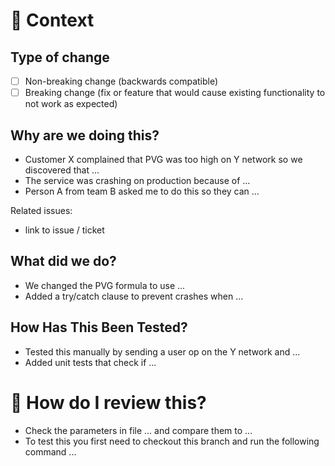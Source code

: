 # 📖 Context
## Type of change

<!-- Please delete options that are not relevant. -->

- [ ] Non-breaking change (backwards compatible)
- [ ] Breaking change (fix or feature that would cause existing functionality to not work as expected)

## Why are we doing this?

<!-- Describe why is this PR important, examples below for inspiration: -->

- Customer X complained that PVG was too high on Y network so we discovered that ...
- The service was crashing on production because of ...
- Person A from team B asked me to do this so they can ...

<!-- If there's no ticket, delete this -->

Related issues:
- link to issue / ticket

## What did we do?

<!-- Describe how we solved the problem described in the previous section, for example -->

- We changed the PVG formula to use ...
- Added a try/catch clause to prevent crashes when ...

## How Has This Been Tested?

<!-- Explain how you tested the expected behavior described in the previous section. If you tested manually, explain how. If there are unit tests describe what they do. For example: -->

- Tested this manually by sending a user op on the Y network and ...
- Added unit tests that check if ...

# 👀 How do I review this?

<!-- 🔥 This section is **OPTIONAL** but it's very important, explain to your colleagues what to pay attention to and if they need to run something locally, explain how they do it.
If it's something very obvious or small, you can just delete this whole section. -->

- Check the parameters in file ... and compare them to ...
- To test this you first need to checkout this branch and run the following command ...
